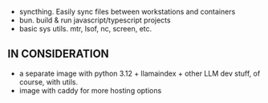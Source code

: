 - syncthing. Easily sync files between workstations and containers
- bun. build & run javascript/typescript projects
- basic sys utils. mtr, lsof, nc, screen, etc.

## IN CONSIDERATION
- a separate image with python 3.12 + llamaindex + other LLM dev stuff, of course, with utils. 
- image with caddy for more hosting options